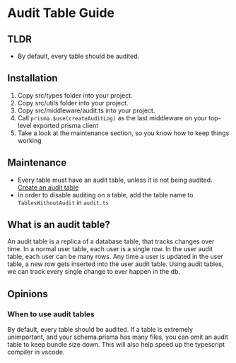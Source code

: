 # Audit Table Guide

## TLDR

- By default, every table should be audited.

## Installation

1. Copy src/types folder into your project.
2. Copy src/utils folder into your project.
3. Copy src/middleware/audit.ts into your project.
4. Call `prisma.$use(createAuditLog)` as the last middleware on your top-level exported prisma client
5. Take a look at the maintenance section, so you know how to keep things working

## Maintenance

- Every table must have an audit table, unless it is not being audited. [Create an audit table](../processes/create-table.md#create-audit-table)
- In order to disable auditing on a table, add the table name to `TablesWithoutAudit` in `audit.ts`

## What is an audit table?

An audit table is a replica of a database table, that tracks changes over time. In a normal user table, each user is a single row.
In the user audit table, each user can be many rows. Any time a user is updated in the user table, a new row gets inserted into the user audit table.
Using audit tables, we can track every single change to ever happen in the db.

## Opinions

### When to use audit tables

By default, every table should be audited. If a table is extremely unimportant, and your schema.prisma has many files, you can omit an audit table to keep bundle size down. This will also help speed up the typescript compiler in vscode.
